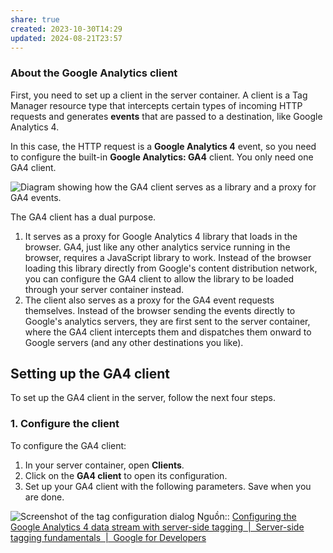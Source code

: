 ```yaml
---
share: true
created: 2023-10-30T14:29
updated: 2024-08-21T23:57
---
```

### About the Google Analytics client

First, you need to set up a client in the server container. A client is a Tag Manager resource type that intercepts certain types of incoming HTTP requests and generates **events** that are passed to a destination, like Google Analytics 4.

In this case, the HTTP request is a **Google Analytics 4** event, so you need to configure the built-in **Google Analytics: GA4** client. You only need one GA4 client.

  
  
![Diagram showing how the GA4 client serves as a library and a proxy for GA4 events.](https://developers.google.com/static/tag-platform/learn/images/analytics-client.png)

The GA4 client has a dual purpose.

1. It serves as a proxy for Google Analytics 4 library that loads in the browser. GA4, just like any other analytics service running in the browser, requires a JavaScript library to work. Instead of the browser loading this library directly from Google's content distribution network, you can configure the GA4 client to allow the library to be loaded through your server container instead.
2. The client also serves as a proxy for the GA4 event requests themselves. Instead of the browser sending the events directly to Google's analytics servers, they are first sent to the server container, where the GA4 client intercepts them and dispatches them onward to Google servers (and any other destinations you like).

## Setting up the GA4 client

To set up the GA4 client in the server, follow the next four steps.

### 1. Configure the client

To configure the GA4 client:

1. In your server container, open **Clients**.
2. Click on the **GA4 client** to open its configuration.
3. Set up your GA4 client with the following parameters. Save when you are done.

![Screenshot of the tag configuration dialog](https://developers.google.com/static/tag-platform/learn/images/client-configuration.png)
Nguồn:: [Configuring the Google Analytics 4 data stream with server-side tagging  |  Server-side tagging fundamentals  |  Google for Developers](https://developers.google.com/tag-platform/learn/sst-fundamentals/5-sst-setup-analytics)